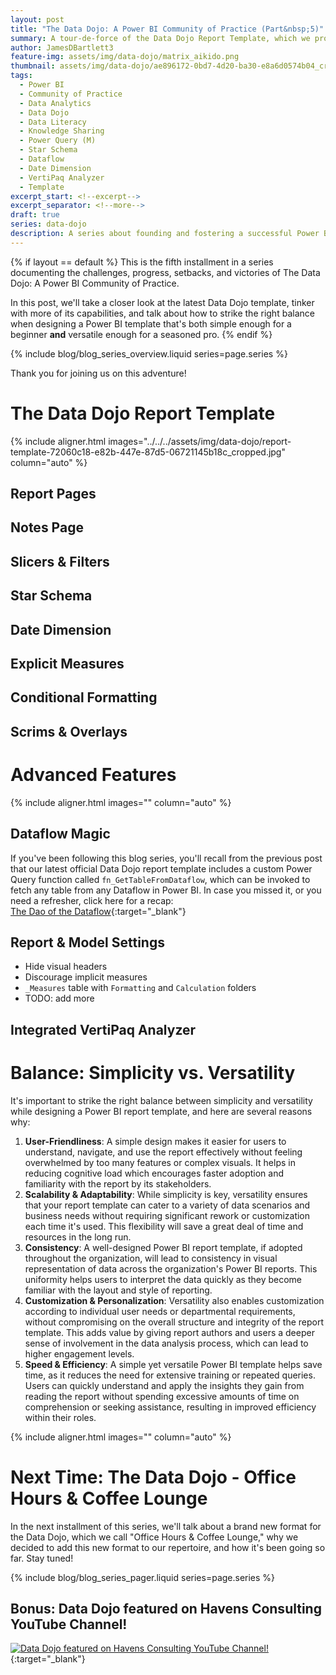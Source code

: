 ```yaml
---
layout: post
title: "The Data Dojo: A Power BI Community of Practice (Part&nbsp;5)"
summary: A tour-de-force of the Data Dojo Report Template, which we provide to our members to give them a sturdy foundation upon which to develop reports of their own. 
author: JamesDBartlett3
feature-img: assets/img/data-dojo/matrix_aikido.png
thumbnail: assets/img/data-dojo/ae896172-0bd7-4d20-ba30-e8a6d0574b04_cropped.jpg
tags:
  - Power BI
  - Community of Practice
  - Data Analytics
  - Data Dojo
  - Data Literacy
  - Knowledge Sharing
  - Power Query (M)
  - Star Schema
  - Dataflow
  - Date Dimension
  - VertiPaq Analyzer
  - Template
excerpt_start: <!--excerpt-->
excerpt_separator: <!--more-->
draft: true
series: data-dojo
description: A series about founding and fostering a successful Power BI Community of Practice
---
```


<!-- intro -->
<!--excerpt-->
{% if layout == default %}
This is the fifth installment in a series documenting the challenges, progress, setbacks, and victories of The Data Dojo: A Power BI Community of Practice.  

In this post, we'll take a closer look at the latest Data Dojo template, tinker with more of its capabilities, and talk about how to strike the right balance when designing a Power BI template that's both simple enough for a beginner **and** versatile enough for a seasoned pro.
{% endif %}
<!--more-->

{% include blog/blog_series_overview.liquid series=page.series %}

Thank you for joining us on this adventure!


# The Data Dojo Report Template

<!-- TODO: Add section summary -->

{% include aligner.html images="../../../assets/img/data-dojo/report-template-72060c18-e82b-447e-87d5-06721145b18c_cropped.jpg" column="auto" %}

## Report Pages

<!-- TODO: Add list of demo report pages, descriptions, and screenshots -->

## Notes Page

<!-- TODO: Add notes page description and screenshot -->

## Slicers & Filters

<!-- TODO: Add slicers and filters descriptions and screenshots -->

## Star Schema

<!-- TODO: Add star schema description, screenshot, and M code -->

## Date Dimension

<!-- TODO: Add date dimension description, screenshot, and M code -->

## Explicit Measures

<!-- TODO: Add explicit measures description, screenshot, and DAX code -->

## Conditional Formatting

<!-- TODO: Add standard conditional formatting in visuals, color-changing slicers, etc. -->

## Scrims & Overlays

<!-- TODO: Add scrim and overlay descriptions and screenshots -->

# Advanced Features

<!-- TODO: Add section summary -->

<!-- TODO: add image of data ninjas with code -->
{% include aligner.html images="" column="auto" %}

## Dataflow Magic

If you've been following this blog series, you'll recall from the previous post that our latest official Data Dojo report template includes a custom Power Query function called `fn_GetTableFromDataflow`, which can be invoked to fetch any table from any Dataflow in Power BI. In case you missed it, or you need a refresher, click here for a recap:  
[The Dao of the Dataflow](../../../2024/01/15/DataDojo-PowerBI-CommunityOfPractice-04.html#The-Dao-of-the-Dataflow){:target="_blank"}

## Report & Model Settings

- Hide visual headers
- Discourage implicit measures
- `_Measures` table with `Formatting` and `Calculation` folders
- TODO: add more

## Integrated VertiPaq Analyzer

<!-- TODO: Add VertiPaq Analyzer description, screenshots, DAX code, and credit link to Hariharan Rajendran's blog (https://haribiacademy.com/2024/03/vertipaq-analyzer-inside-powerbi-desktop-dax-query-view/) and GitHub repo (https://github.com/rhariharaneee/Power-BI) -->

# Balance: Simplicity vs. Versatility

It's important to strike the right balance between simplicity and versatility while designing a Power BI report template, and here are several reasons why:

1. **User-Friendliness**: A simple design makes it easier for users to understand, navigate, and use the report effectively without feeling overwhelmed by too many features or complex visuals. It helps in reducing cognitive load which encourages faster adoption and familiarity with the report by its stakeholders.
2. **Scalability & Adaptability**: While simplicity is key, versatility ensures that your report template can cater to a variety of data scenarios and business needs without requiring significant rework or customization each time it's used. This flexibility will save a great deal of time and resources in the long run.
3. **Consistency**: A well-designed Power BI report template, if adopted throughout the organization, will lead to consistency in visual representation of data across the organization's Power BI reports. This uniformity helps users to interpret the data quickly as they become familiar with the layout and style of reporting.
4. **Customization & Personalization**: Versatility also enables customization according to individual user needs or departmental requirements, without compromising on the overall structure and integrity of the report template. This adds value by giving report authors and users a deeper sense of involvement in the data analysis process, which can lead to higher engagement levels.
5. **Speed & Efficiency**: A simple yet versatile Power BI template helps save time, as it reduces the need for extensive training or repeated queries. Users can quickly understand and apply the insights they gain from reading the report without spending excessive amounts of time on comprehension or seeking assistance, resulting in improved efficiency within their roles.

<!-- TODO: add image of data ninjas practicing crane stance -->
{% include aligner.html images="" column="auto" %}

# Next Time: The Data Dojo - Office Hours & Coffee Lounge
In the next installment of this series, we'll talk about a brand new format for the Data Dojo, which we call "Office Hours & Coffee Lounge," why we decided to add this new format to our repertoire, and how it's been going so far. Stay tuned!  

{% include blog/blog_series_pager.liquid series=page.series %}

## Bonus: Data Dojo featured on Havens Consulting YouTube Channel!
[![Data Dojo featured on Havens Consulting YouTube Channel!](../../../assets/img/data-dojo/data-dojo-havens-consulting-youtube.png)](https://www.youtube.com/watch?v=OlvXbg6VjFE&list=PLzN99cpDw6oBsWZ-5CPVwGZqAQ1otRh1q&t=326s){:target="_blank"}
